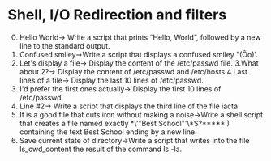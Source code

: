 # Shell, I/O Redirection and filters
0. Hello World-> Write a script that prints “Hello, World”, followed by a new line to the standard output.
1. Confused smiley->Write a script that displays a confused smiley "(Ôo)'.
2. Let's display a file-> Display the content of the /etc/passwd file.
3.What about 2?-> Display the content of /etc/passwd and /etc/hosts
4.Last lines of a file-> Display the last 10 lines of /etc/passwd.
5. I'd prefer the first ones actually-> Display the first 10 lines of /etc/passwd
6. Line #2-> Write a script that displays the third line of the file iacta
7. It is a good file that cuts iron without making a noise->Write a shell script that creates a file named exactly \*\\'"Best School"\'\\*$\?\*\*\*\*\*:) containing the text Best School ending by a new line.
8. Save current state of directory->Write a script that writes into the file ls_cwd_content the result of the command ls -la.
